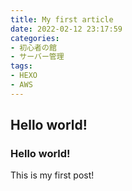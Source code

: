 ```yaml
---
title: My first article
date: 2022-02-12 23:17:59
categories: 
- 初心者の館
- サーバー管理
tags: 
- HEXO
- AWS
---
```

## Hello world!

### Hello world!

This is my first post!
